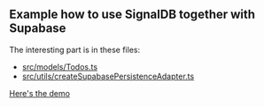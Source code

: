 ## Example how to use SignalDB together with Supabase

The interesting part is in these files:
* [src/models/Todos.ts](https://github.com/maxnowack/signaldb/blob/main/examples/supabase/src/models/Todos.ts)
* [src/utils/createSupabasePersistenceAdapter.ts](https://github.com/maxnowack/signaldb/blob/main/examples/supabase/src/utils/createSupabasePersistenceAdapter.ts)


[Here's the demo](https://signaldb.js.org/examples/supabase/)
